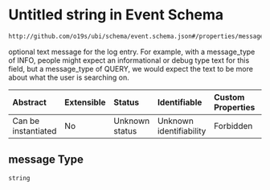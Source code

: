 # Untitled string in Event Schema

```txt
http://github.com/o19s/ubi/schema/event.schema.json#/properties/message
```

optional text message for the log entry. For example, with a message\_type of INFO, people might expect an informational or debug type text for this field, but a message\_type of QUERY, we would expect the text to be more about what the user is searching on.

| Abstract            | Extensible | Status         | Identifiable            | Custom Properties | Additional Properties | Access Restrictions | Defined In                                                                |
| :------------------ | :--------- | :------------- | :---------------------- | :---------------- | :-------------------- | :------------------ | :------------------------------------------------------------------------ |
| Can be instantiated | No         | Unknown status | Unknown identifiability | Forbidden         | Allowed               | none                | [event.schema.json\*](../../out/event.schema.json "open original schema") |

## message Type

`string`
